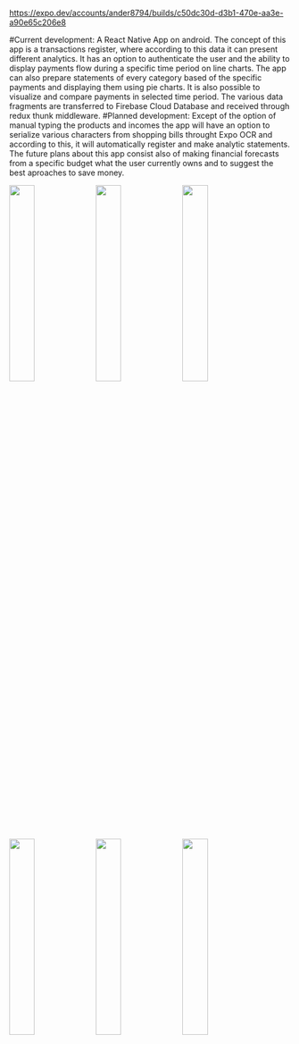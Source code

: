 https://expo.dev/accounts/ander8794/builds/c50dc30d-d3b1-470e-aa3e-a90e65c206e8

#Current development:
A React Native App on android. The concept of this app is a transactions register, where according to this data it can present different analytics. It has an option to authenticate the user and the ability to display payments flow during a specific time period on line charts. The app can also prepare statements of every category based of the specific payments and displaying them using pie charts. It is also possible to visualize and compare payments in selected time period. The various data fragments are transferred to Firebase Cloud Database and received through redux thunk middleware. 
#Planned development: 
Except of the option of manual typing the products and incomes the app will have an option to serialize various characters from shopping bills throught Expo OCR and according to this, it will automatically register and make analytic statements. The future plans about this app consist also of making financial forecasts from a specific budget what the user currently owns and to suggest the best aproaches to save money.

<img src="https://user-images.githubusercontent.com/95140549/190283941-ed4d0d40-934c-4bec-b34d-21648f252ffa.png" width=30% height=30%> <img src="https://user-images.githubusercontent.com/95140549/190284019-da777855-8974-4c73-92ec-0f3efbdb3785.png" width=30% height=30%> <img src="https://user-images.githubusercontent.com/95140549/190284520-5c6826b9-3c71-4a15-99ae-246a35526fe4.png" width=30% height=30%> <img src="https://user-images.githubusercontent.com/95140549/190284560-b67748bd-21e7-49fc-b0a8-814747d889ee.png" width=30% height=30%> <img src="https://user-images.githubusercontent.com/95140549/190284593-800be96e-c482-412e-84ba-d21999b9d006.png" width=30% height=30%> <img src="https://user-images.githubusercontent.com/95140549/190284620-1e323cd4-5db5-4e61-b51d-5c8c93897cee.png" width=30% height=30%>





